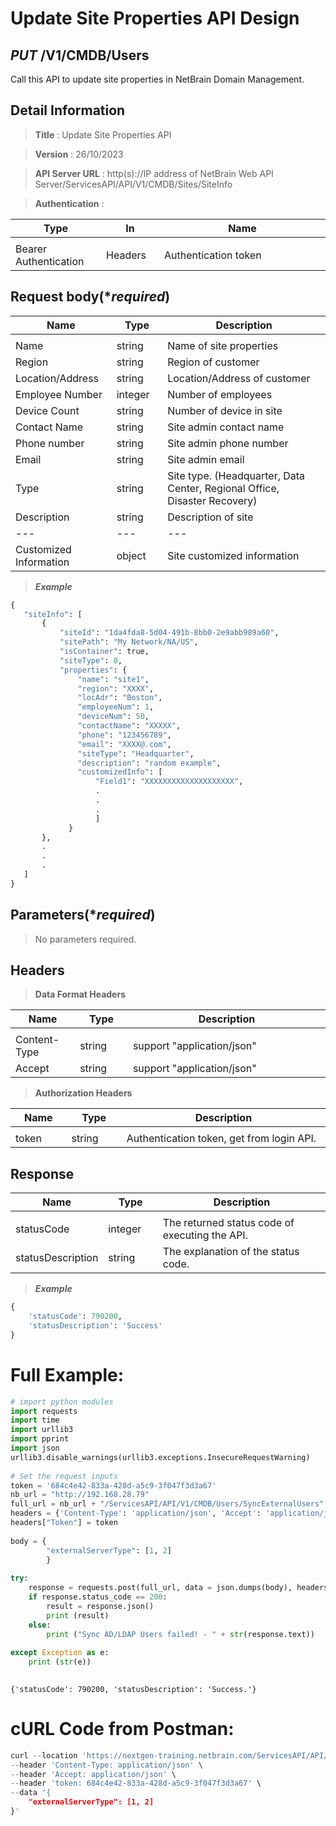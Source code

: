 # Update Site Properties API Design
 
## ***PUT*** /V1/CMDB/Users
Call this API to update site properties in NetBrain Domain Management.
 
## Detail Information
 
> **Title** : Update Site Properties API<br>
 
> **Version** : 26/10/2023
 
> **API Server URL** : http(s)://IP address of NetBrain Web API Server/ServicesAPI/API/V1/CMDB/Sites/SiteInfo
 
> **Authentication** :
 
|**Type**|**In**|**Name**|
|------|------|------|
|<img width=100/>|<img width=100/>|<img width=500/>|
|Bearer Authentication| Headers | Authentication token |

## Request body(****required***)
 
|**Name**|**Type**|**Description**|
|------|------|------|
|<img width=100/>|<img width=100/>|<img width=500/>|
| Name  | string | Name of site properties |
| Region | string | Region of customer |
| Location/Address | string | Location/Address of customer |
| Employee Number | integer | Number of employees |
| Device Count | string | Number of device in site |
| Contact Name | string | Site admin contact name |
| Phone number | string | Site admin phone number |
| Email | string | Site admin email |
| Type | string | Site type. (Headquarter, Data Center, Regional Office, Disaster Recovery) |
| Description | string | Description of site |
| --- | --- | --- |
| Customized Information | object | Site customized information |
 
> ***Example***
 
 
```python
{
   "siteInfo": [
       {
           "siteId": "1da4fda8-5d04-491b-8bb0-2e9abb989a60",
           "sitePath": "My Network/NA/US",
           "isContainer": true,
           "siteType": 0,
           "properties": {
               "name": "site1",
               "region": "XXXX",
               "locAdr": "Boston",
               "employeeNum": 1,
               "deviceNum": 50,
               "contactName": "XXXXX",
               "phone": "123456789",
               "email": "XXXX@.com",
               "siteType": "Headquarter",
               "description": "random example",
               "customizedInfo": [
                   "Field1": "XXXXXXXXXXXXXXXXXXXX",
                   .
                   .
                   .
                   ]         
             }
       },
       .
       .
       .
   ]
}
```
 
## Parameters(****required***)
 
>No parameters required.
 
## Headers
 
> **Data Format Headers**
 
|**Name**|**Type**|**Description**|
|------|------|------|
|<img width=100/>|<img width=100/>|<img width=500/>|
| Content-Type | string  | support "application/json" |
| Accept | string  | support "application/json" |
 
> **Authorization Headers**
 
|**Name**|**Type**|**Description**|
|------|------|------|
|<img width=100/>|<img width=100/>|<img width=500/>|
| token | string  | Authentication token, get from login API. |
 
## Response
 
|**Name**|**Type**|**Description**|
|------|------|------|
|<img width=100/>|<img width=100/>|<img width=500/>|
|statusCode| integer | The returned status code of executing the API.  |
|statusDescription| string | The explanation of the status code.  |
 
> ***Example***
 
 
```python
{
    'statusCode': 790200,
    'statusDescription': 'Success'
}
```
 
# Full Example:
 
 
```python
# import python modules
import requests
import time
import urllib3
import pprint
import json
urllib3.disable_warnings(urllib3.exceptions.InsecureRequestWarning)
 
# Set the request inputs
token = '684c4e42-833a-428d-a5c9-3f047f3d3a67'
nb_url = "http://192.168.28.79"
full_url = nb_url + "/ServicesAPI/API/V1/CMDB/Users/SyncExternalUsers"
headers = {'Content-Type': 'application/json', 'Accept': 'application/json'}
headers["Token"] = token
 
body = {
        "externalServerType": [1, 2]
        }
 
try:
    response = requests.post(full_url, data = json.dumps(body), headers = headers, verify = False)
    if response.status_code == 200:
        result = response.json()
        print (result)
    else:
        print ("Sync AD/LDAP Users failed! - " + str(response.text))
 
except Exception as e:
    print (str(e))
 
```
 
    {'statusCode': 790200, 'statusDescription': 'Success.'}
     
 
# cURL Code from Postman:
 
 
```python
curl --location 'https://nextgen-training.netbrain.com/ServicesAPI/API/V1/CMDB/Users/SyncExternalUsers' \
--header 'Content-Type: application/json' \
--header 'Accept: application/json' \
--header 'token: 684c4e42-833a-428d-a5c9-3f047f3d3a67' \
--data '{
    "externalServerType": [1, 2]
}'
```